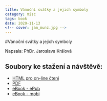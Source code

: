 ```yaml
---
title: Vánoční svátky a jejich symboly
category: misc
tags: book
date: 2020-11-13
<!-- cover: jan_munz.jpg -->
---
```


#Vánoční svátky a jejich symboly

Napsala: PhDr. Jaroslava Králová

## Soubory ke stažení a návštěvě:

  * [HTML pro on-line čtení](/static/vanocni_symboly/vanocni_symboly.html)
  * [PDF](/static/vanocni_symboly/vanocni_symboly.pdf)
  * [eBook - ePub](/static/vanocni_symboly/vanocni_symboly.epub)
  * [eBook - mobi](/static/vanocni_symboly/vanocni_symboly.mobi)

